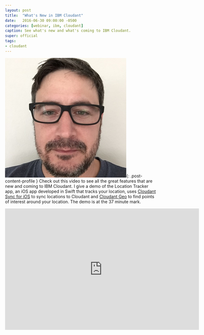 ```yaml
---
layout: post
title:  "What's New in IBM Cloudant"
date:   2016-06-30 09:00:00 -0500
categories: [webinar, ibm, cloudant]
caption: See what's new and what's coming to IBM Cloudant.
super: official
tags:
- cloudant
---
```


![Super Official](/img/profile1.jpg){: .post-content-profile } Check out this video to see all the great features that
are new and coming to IBM Cloudant. I give a demo of the Location Tracker app, an iOS app developed in Swift that
tracks your location, uses [Cloudant Sync for iOS](https://github.com/cloudant/CDTDatastore) to sync locations
to Cloudant and [Cloudant Geo](https://docs.cloudant.com/geo.html) to find points of interest around your location.
The demo is at the 37 minute mark.

<iframe width="640" height="400" src="https://www.youtube.com/embed/bK3-S2gQYpE" frameborder="0" allowfullscreen></iframe>